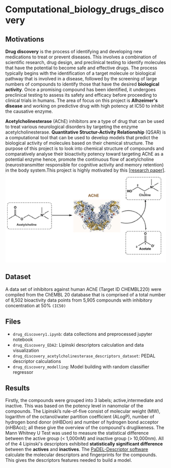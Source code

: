 # Computational_biology_drugs_discovery
## Motivations

**Drug discovery** is the process of identifying and developing new medications to treat or prevent diseases. This involves a combination of scientific research, drug design, and preclinical testing to identify molecules that have the potential to become safe and effective drugs. The process typically begins with the identification of a target molecule or biological pathway that is involved in a disease, followed by the screening of large numbers of compounds to identify those that have the desired **biological activity**. Once a promising compound has been identified, it undergoes preclinical testing to assess its safety and efficacy before proceeding to clinical trials in humans. The area of focus on this project is **Alhzeimer's disease** and working on predictive drug with high potency at IC50 to inhibit the causative enzyme.

**Acetylcholinesterase** (AChE) inhibitors are a type of drug that can be used to treat various neurological disorders by targeting the enzyme acetylcholinesterase. **Quantitative Structur-Activity Relationship** (QSAR) is a computational tool that can be used to develop models that predict the biological activity of molecules based on their chemical structure. The purpose of this project is to look into chemical structure of compounds and comparatively analyse their bioactivity potency toward targeting AChE as a potential enzyme hence, promote the continuous flow of acetylcholine (neurostransmitter responsible for cognitive activity and memory retention) in the body system.This project is highly motivated by this [[research paper]](https://peerj.com/articles/2322/).
![image](/images/image2.png)

## Dataset

A data set of inhibitors against human AChE (Target ID CHEMBL220) were compiled from the ChEMBL 20 database that is comprised of a total number of 8,502 bioactivity data points from 5,905 compounds with inhibitory concentration at 50% `(IC50)`

## Files

- `drug_discovery1.ipynb`: data collections and preprocessed jupyter notebook
- `drug_discovery_EDA2`: Lipinski descriptors calculation and data visualization
- `drug_discovery_acetylcholinesterase_descriptors_dataset`: PEDAL descriptor calculations
- `drug_discovery_modelling`: Model building with random classifier regressor

## Results

Firstly, the compounds were grouped into 3 labels; active,intermediate and inactive. This was based on the potency level in nanomolar of the compounds. The Lipinski’s rule-of-five consist of molecular weight (MW), logarithm of the octanol/water partition coefficient (ALogP), number of hydrogen bond donor (nHBDon) and number of hydrogen bond acceptor (nHBAcc); all these give the overview of the compound's druglikeness.
The Mann Whitney U Test was used to measure the statistical difference between the active group (< 1,000nM) and inactive group (> 10,000nm). All of the 4 Lipinski's descriptors exhibited **statistically significant difference** between the **actives** and **inactives**. The [PaDEL-Descriptor software](https://onlinelibrary.wiley.com/doi/10.1002/jcc.21707) calculate the molecular descriptors and fingerprints for the compounds. This gives the descriptors features needed to build a model.
